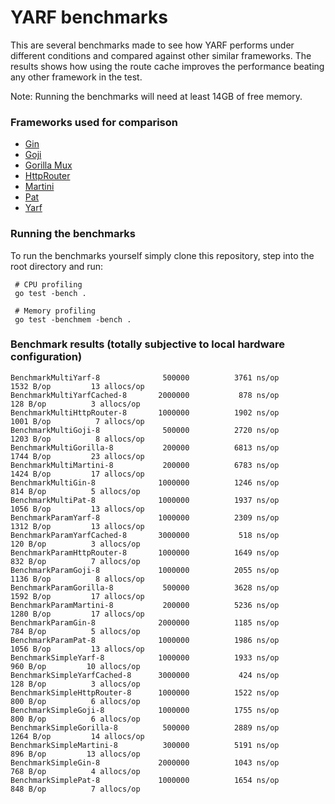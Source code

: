# YARF benchmarks

This are several benchmarks made to see how YARF performs under different conditions and compared against other similar frameworks. 
The results shows how using the route cache improves the performance beating any other framework in the test.

Note: Running the benchmarks will need at least 14GB of free memory.

### Frameworks used for comparison 

- [Gin](https://github.com/gin-gonic/gin)
- [Goji](https://github.com/zenazn/goji)
- [Gorilla Mux](https://github.com/gorilla/mux)
- [HttpRouter](https://github.com/julienschmidt/httprouter)
- [Martini](https://github.com/go-martini/martini)
- [Pat](https://github.com/bmizerany/pat)
- [Yarf](https://github.com/yarf-framework/yarf)


### Running the benchmarks

To run the benchmarks yourself simply clone this repository, step into the root directory and run:

```
 # CPU profiling
 go test -bench .

 # Memory profiling
 go test -benchmem -bench .
```


### Benchmark results (totally subjective to local hardware configuration)

```
BenchmarkMultiYarf-8              500000          3761 ns/op        1532 B/op         13 allocs/op
BenchmarkMultiYarfCached-8       2000000           878 ns/op         128 B/op          3 allocs/op
BenchmarkMultiHttpRouter-8       1000000          1902 ns/op        1001 B/op          7 allocs/op
BenchmarkMultiGoji-8              500000          2720 ns/op        1203 B/op          8 allocs/op
BenchmarkMultiGorilla-8           200000          6813 ns/op        1744 B/op         23 allocs/op
BenchmarkMultiMartini-8           200000          6783 ns/op        1424 B/op         17 allocs/op
BenchmarkMultiGin-8              1000000          1246 ns/op         814 B/op          5 allocs/op
BenchmarkMultiPat-8              1000000          1937 ns/op        1056 B/op         13 allocs/op
BenchmarkParamYarf-8             1000000          2309 ns/op        1312 B/op         13 allocs/op
BenchmarkParamYarfCached-8       3000000           518 ns/op         120 B/op          3 allocs/op
BenchmarkParamHttpRouter-8       1000000          1649 ns/op         832 B/op          7 allocs/op
BenchmarkParamGoji-8             1000000          2055 ns/op        1136 B/op          8 allocs/op
BenchmarkParamGorilla-8           500000          3628 ns/op        1592 B/op         17 allocs/op
BenchmarkParamMartini-8           200000          5236 ns/op        1280 B/op         17 allocs/op
BenchmarkParamGin-8              2000000          1185 ns/op         784 B/op          5 allocs/op
BenchmarkParamPat-8              1000000          1986 ns/op        1056 B/op         13 allocs/op
BenchmarkSimpleYarf-8            1000000          1933 ns/op         960 B/op         10 allocs/op
BenchmarkSimpleYarfCached-8      3000000           424 ns/op         128 B/op          3 allocs/op
BenchmarkSimpleHttpRouter-8      1000000          1522 ns/op         800 B/op          6 allocs/op
BenchmarkSimpleGoji-8            1000000          1755 ns/op         800 B/op          6 allocs/op
BenchmarkSimpleGorilla-8          500000          2889 ns/op        1264 B/op         14 allocs/op
BenchmarkSimpleMartini-8          300000          5191 ns/op         896 B/op         13 allocs/op
BenchmarkSimpleGin-8             2000000          1043 ns/op         768 B/op          4 allocs/op
BenchmarkSimplePat-8             1000000          1654 ns/op         848 B/op          7 allocs/op
```
